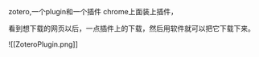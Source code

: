 
zotero,一个plugin和一个插件
chrome上面装上插件，

看到想下载的网页以后，一点插件上的下载，然后用软件就可以把它下载下来。

![[ZoteroPlugin.png]]





